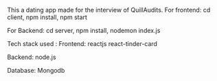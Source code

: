 This a dating app made for the interview of QuillAudits.
For frontend:
cd client,
npm install,
npm start

For Backend:
cd server,
npm install,
nodemon index.js

Tech stack used :
Frontend:
reactjs
react-tinder-card

Backend:
node.js

Database:
Mongodb

